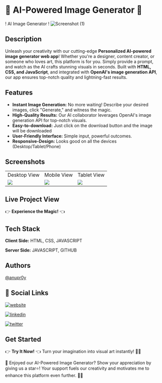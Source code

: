 # 🌟 AI-Powered Image Generator 🎨

! AI Image Generator !
![Screenshot (1)](https://github.com/anupr0y/AI-Image-Generator-/assets/114636305/5619514b-b0ca-435b-af32-37d7bdb38d2e)

## Description
Unleash your creativity with our cutting-edge **Personalized AI-powered image generator web app**! Whether you're a designer, content creator, or someone who loves art, this platform is for you. Simply provide a prompt, and watch as the AI crafts stunning visuals in seconds. Built with **HTML, CSS, and JavaScript**, and integrated with **OpenAI's image generation API**, our app ensures top-notch quality and lightning-fast results.

## Features
- **Instant Image Generation:** No more waiting! Describe your desired images, click "Generate," and witness the magic.
- **High-Quality Results:** Our AI collaborator leverages OpenAI's image generation API for top-notch visuals.
- **Easy-to-download:** Just click on the download button and the image will be downloaded 
- **User-Friendly Interface:** Simple input, powerful outcomes.
- **Responsive-Design:** Looks good on all the devices (Desktop/Tablet/Phone)


## Screenshots
<table>
  <tr>
    <td>Desktop View</td>
     <td>Mobile View</td>
     <td>Tablet View</td>
  </tr>
  <tr>
    <td><img src="https://github.com/anupr0y/AI-Image-Generator-/assets/114636305/a30ac51e-deb1-4a19-834c-77f08527aeb5"></td>
    <td><img src="https://github.com/anupr0y/AI-Image-Generator-/assets/114636305/5c4df6f6-afa9-4d8e-8a6e-72e6f13e3b51"> </td>
    <td><img src="https://github.com/anupr0y/AI-Image-Generator-/assets/114636305/5d2be860-e881-4398-9e33-26338113877a"></td>
  </tr>
 </table>


## Live Project View
👉 **Experience the Magic!** 👈


## Tech Stack

**Client Side:** HTML, CSS, JAVASCRIPT

**Server Side:** JAVASCRIPT, GITHUB 


## Authors

 [@anupr0y](https://www.github.com/anupr0y)

 
## 🔗 Social Links
[![website](https://img.shields.io/badge/website-000?style=for-the-badge&logo=ko-fi&logoColor=white)](https://royaltechacademy.com)

[![linkedin](https://img.shields.io/badge/linkedin-0A66C2?style=for-the-badge&logo=linkedin&logoColor=white)](https://www.linkedin.com/in/anupr0y/)

[![twitter](https://img.shields.io/badge/twitter-1DA1F2?style=for-the-badge&logo=twitter&logoColor=white)](https://twitter.com/@anupr0y)


## Get Started
👉 **Try It Now!** 👈 Turn your imagination into visual art instantly! 🌟🎨

🌟 Enjoyed our AI-Powered Image Generator? Show your appreciation by giving us a star⭐! Your support fuels our creativity and motivates me to enhance this platform even further. 🙌🎨


